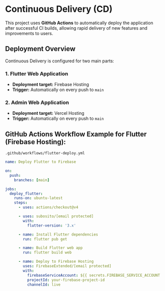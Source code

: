 # Continuous Delivery (CD)

This project uses **GitHub Actions** to automatically deploy the application after successful CI builds, allowing rapid delivery of new features and improvements to users.

## Deployment Overview

Continuous Delivery is configured for two main parts:

### 1. Flutter Web Application
- **Deployment target:** Firebase Hosting
- **Trigger:** Automatically on every push to `main`

### 2. Admin Web Application
- **Deployment target:** Vercel Hosting
- **Trigger:** Automatically on every push to `main`

## GitHub Actions Workflow Example for Flutter (Firebase Hosting):

`.github/workflows/flutter-deploy.yml`

```yaml
name: Deploy Flutter to Firebase

on:
  push:
    branches: [main]

jobs:
  deploy_flutter:
    runs-on: ubuntu-latest
    steps:
      - uses: actions/checkout@v4

      - uses: subosito/[email protected]
        with:
          flutter-version: '3.x'

      - name: Install Flutter dependencies
        run: flutter pub get

      - name: Build Flutter web app
        run: flutter build web

      - name: Deploy to Firebase Hosting
        uses: FirebaseExtended/[email protected]
        with:
          firebaseServiceAccount: ${{ secrets.FIREBASE_SERVICE_ACCOUNT }}
          projectId: your-firebase-project-id
          channelId: live
